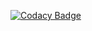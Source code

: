 [![Codacy Badge](https://app.codacy.com/project/badge/Grade/8d3026a7e8734c63bfe87ba6ce8a4a00)](https://www.codacy.com/gh/Ryanhindman6654/ticketbot/dashboard?utm_source=github.com&amp;utm_medium=referral&amp;utm_content=Ryanhindman6654/ticketbot&amp;utm_campaign=Badge_Grade)
